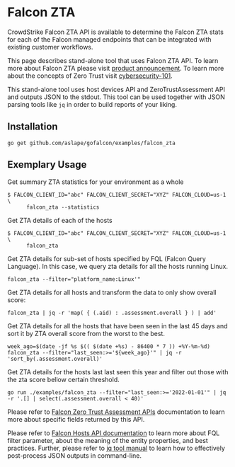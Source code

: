 # Falcon ZTA

CrowdStrike Falcon ZTA API is available to determine the Falcon ZTA stats for each of the Falcon managed endpoints that can be integrated with existing customer workflows. 

This page describes stand-alone tool that uses Falcon ZTA API. To learn more about Falcon ZTA please visit [product announcement](https://www.crowdstrike.com/press-releases/crowdstrike-extends-zero-trust-to-endpoint-devices/). To learn more about the concepts of Zero Trust visit [cybersecurity-101](https://www.crowdstrike.com/cybersecurity-101/zero-trust-security/).

This stand-alone tool uses host devices API and ZeroTrustAssessment API and outputs JSON to the stdout. This tool can be used together with JSON parsing tools like `jq` in order to build reports of your liking.

## Installation

```
go get github.com/aslape/gofalcon/examples/falcon_zta
```

## Exemplary Usage

Get summary ZTA statistics for your environment as a whole
```
$ FALCON_CLIENT_ID="abc" FALCON_CLIENT_SECRET="XYZ" FALCON_CLOUD=us-1 \
      falcon_zta --statistics
```

Get ZTA details of each of the hosts
```
$ FALCON_CLIENT_ID="abc" FALCON_CLIENT_SECRET="XYZ" FALCON_CLOUD=us-1 \
      falcon_zta
```

Get ZTA details for sub-set of hosts specified by FQL (Falcon Query Language). In this case, we query zta details for all the hosts running Linux.

```
falcon_zta --filter="platform_name:Linux'"
```

Get ZTA details for all hosts and transform the data to only show overall score:

```
falcon_zta | jq -r 'map( { (.aid) : .assessment.overall } ) | add'
```

Get ZTA details for all the hosts that have been seen in the last 45 days and sort it by ZTA overall score from the worst to the best.

```
week_ago=$(date -jf %s $(( $(date +%s) - 86400 * 7 )) +%Y-%m-%d)
falcon_zta --filter="last_seen:>='${week_ago}'" | jq -r 'sort_by(.assessment.overall)'
```

Get ZTA details for the hosts last last seen this year and filter out those with the zta score bellow certain threshold.
```
go run ./examples/falcon_zta --filter="last_seen:>='2022-01-01'" | jq -r '.[] | select(.assessment.overall < 40)'
```

Please refer to [Falcon Zero Trust Assessment APIs](https://falcon.crowdstrike.com/documentation/156/zero-trust-assessment-apis) documentation to learn more about specific fields returned by this API.

Please refer to [Falcon Hosts API documentation](https://falcon.crowdstrike.com/documentation/84/host-and-host-group-management-apis) to learn more about FQL filter parameter, about the meaning of the entity properties, and best practices.
Further, please refer to [jq tool manual](https://stedolan.github.io/jq/manual/) to learn how to effectively post-process JSON outputs in command-line.

